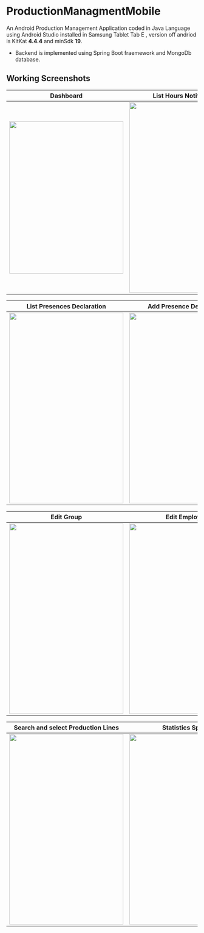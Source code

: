 # ProductionManagmentMobile
An Android Production Management Application coded in Java Language using Android Studio installed in Samsung Tablet Tab E , version off andriod is KitKat **4.4.4** and minSdk **19**.
* Backend is implemented using Spring Boot fraemework and MongoDb database.
## Working Screenshots




Dashboard                                                    |  List Hours Notification                  | Add Notification Hour
:-------------------------:                                  |:-------------------------:                |:-------------------------:
<img src="https://user-images.githubusercontent.com/71232427/192231492-2d6911f0-d64e-4e40-ad0b-1526db906970.png" width="300" height="400" > | <img src="https://user-images.githubusercontent.com/71232427/192249929-05a995b0-e20e-4b3a-bfd7-54e3a3d0a801.png" width="300" height="500" > | <img src="https://user-images.githubusercontent.com/71232427/192252666-9ff1b699-e090-4c54-b3d6-49f3aa9ef7f2.png" width="300" height="500" > 

List Presences Declaration                                   |  Add Presence Declaration       | Historic off Declaration Presence
:-------------------------:                                  |:-------------------------:   |:-------------------------:
<img src="https://user-images.githubusercontent.com/71232427/192253283-c10debad-3fce-4667-b9b4-6b7e58a12527.png" width="300" height="500" > | <img src="https://user-images.githubusercontent.com/71232427/192253867-72aa2a6b-1acb-440c-b752-371fab1062f0.png" width="300" height="500" > | <img src="https://user-images.githubusercontent.com/71232427/192254205-ba1fb5b8-1135-401e-a6c7-067066569292.png" width="300" height="500" >


Edit Group                                         |  Edit Employer               | Search and select Employees
:-------------------------:                        |:-------------------------:   |:-------------------------:
<img src="https://user-images.githubusercontent.com/71232427/192254649-db38d30d-193c-49d4-844a-f8051dcc3f04.png" width="300" height="500" > | <img src="https://user-images.githubusercontent.com/71232427/192254680-c9484c14-c7af-499c-9f0f-f1e87a606dcd.png" width="300" height="500" > | <img src="https://user-images.githubusercontent.com/71232427/192254699-9972fe6d-8175-40ae-b11c-025caed3c516.png" width="300" height="500" >

Search and select Production Lines                                       |  Statistics Space
:-------------------------:                                              |:-------------------------: 
<img src="https://user-images.githubusercontent.com/71232427/192256625-c7a56ca7-7746-41d6-8f3b-c90e4741e2ec.png" width="300" height="500" > | <img src="https://user-images.githubusercontent.com/71232427/192256638-7c9a9eed-a90f-4b2c-95c9-e086c8c235f2.png" width="300" height="500" >

<!-- ![Screenshot_2022-09-26-10-11-08](https://user-images.githubusercontent.com/71232427/192256625-c7a56ca7-7746-41d6-8f3b-c90e4741e2ec.png)
![Screenshot_2022-09-26-10-11-48](https://user-images.githubusercontent.com/71232427/192256638-7c9a9eed-a90f-4b2c-95c9-e086c8c235f2.png) -->


